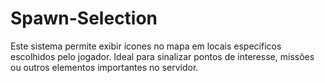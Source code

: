 # Spawn-Selection
 Este sistema permite exibir ícones no mapa em locais específicos escolhidos pelo jogador. Ideal para sinalizar pontos de interesse, missões ou outros elementos importantes no servidor.
